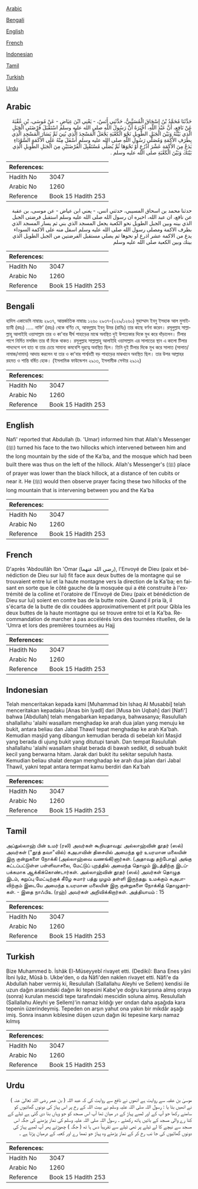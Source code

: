 [Arabic](#arabic)

[Bengali](#bengali)

[English](#english)

[French](#french)

[Indonesian](#indonesian)

[Tamil](#tamil)

[Turkish](#turkish)

[Urdu](#urdu)

## Arabic


<div dir="rtl" lang="ar" style={{fontSize:'larger',backgroundColor:'#f8f9fa',padding:20}}>
حَدَّثَنَا مُحَمَّدُ بْنُ إِسْحَاقَ الْمُسَيَّبِيُّ، حَدَّثَنِي أَنَسٌ، - يَعْنِي ابْنَ عِيَاضٍ - عَنْ مُوسَى، بْنِ عُقْبَةَ عَنْ نَافِعٍ، أَنَّ عَبْدَ اللَّهِ، أَخْبَرَهُ أَنَّ رَسُولَ اللَّهِ صلى الله عليه وسلم اسْتَقْبَلَ فُرْضَتَىِ الْجَبَلِ الَّذِي بَيْنَهُ وَبَيْنَ الْجَبَلِ الطَّوِيلِ نَحْوَ الْكَعْبَةِ يَجْعَلُ الْمَسْجِدَ الَّذِي بُنِيَ ثَمَّ يَسَارَ الْمَسْجِدِ الَّذِي بِطَرَفِ الأَكَمَةِ وَمُصَلَّى رَسُولِ اللَّهِ صلى الله عليه وسلم أَسْفَلَ مِنْهُ عَلَى الأَكَمَةِ السَّوْدَاءِ يَدَعُ مِنَ الأَكَمَةِ عَشْرَ أَذْرُعٍ أَوْ نَحْوَهَا ثُمَّ يُصَلِّي مُسْتَقْبِلَ الْفُرْضَتَيْنِ مِنَ الْجَبَلِ الطَّوِيلِ الَّذِي بَيْنَكَ وَبَيْنَ الْكَعْبَةِ صلى الله عليه وسلم ‏.‏
</div>
<div style={{backgroundColor:'#f8f9fa',padding:20, marginBottom: 10}}><table> <thead> <tr> <th>References:</th> <th></th> </tr> </thead> <tbody><tr><td>Hadith No</td><td>3047</td></tr><tr><td>Arabic No</td><td>1260</td></tr><tr><td>Reference</td><td>Book 15 Hadith 253</td></tr></tbody></table></div>


<div dir="rtl" lang="ar" style={{fontSize:'larger',backgroundColor:'#f8f9fa',padding:20}}>
حدثنا محمد بن اسحاق المسيبي، حدثني انس، - يعني ابن عياض - عن موسى، بن عقبة عن نافع، ان عبد الله، اخبره ان رسول الله صلى الله عليه وسلم استقبل فرضتى الجبل الذي بينه وبين الجبل الطويل نحو الكعبة يجعل المسجد الذي بني ثم يسار المسجد الذي بطرف الاكمة ومصلى رسول الله صلى الله عليه وسلم اسفل منه على الاكمة السوداء يدع من الاكمة عشر اذرع او نحوها ثم يصلي مستقبل الفرضتين من الجبل الطويل الذي بينك وبين الكعبة صلى الله عليه وسلم
</div>
<div style={{backgroundColor:'#f8f9fa',padding:20, marginBottom: 10}}><table> <thead> <tr> <th>References:</th> <th></th> </tr> </thead> <tbody><tr><td>Hadith No</td><td>3047</td></tr><tr><td>Arabic No</td><td>1260</td></tr><tr><td>Reference</td><td>Book 15 Hadith 253</td></tr></tbody></table></div>

## Bengali


<div dir="ltr" lang="bn" style={{fontSize:'larger',backgroundColor:'#f8f9fa',padding:20}}>
হাদিস একাডেমি নাম্বারঃ ২৯৩৭, আন্তর্জাতিক নাম্বারঃ ১২৬০ ২৯৩৭-(২২৯/১২৬০) মুহাম্মাদ ইবনু ইসহাক আল মুসাইয়্যাবী (রহঃ) ..... নাফি’ (রহঃ) থেকে বর্ণিত যে, আবদুল্লাহ ইবনু উমর (রাযিঃ) তার কাছে বর্ণনা করেন। রসূলুল্লাহ সাল্লাল্লাহু আলাইহি ওয়াসাল্লাম তার ও কা'বার দীর্ঘ পাহাড়ের মাঝে অবস্থিত দুই উপত্যকার দিকে মুখ করে দাঁড়ালেন। টিলার পাশে নির্মিত মসজিদ তার বাঁ দিকে থাকত। রসূলুল্লাহ সাল্লাল্লাহু আলাইহি ওয়াসাল্লাম এর সালাতের স্থান এ কালো টিলার পাদদেশে দশ হাত বা তার চেয়ে সামান্য কমবেশি দূরত্বে অবস্থিত ছিল। তিনি দুই টিলার দিকে মুখ করে সালাত (সালাত/নামাজ/নামায) আদায় করলেন যা তার ও কা'বার পার্শ্ববতী বড় পাহাড়ের মাঝখানে অবস্থিত ছিল। তার উপর আল্লাহর রহমত ও শান্তি বর্ষিত হোক। (ইসলামিক ফাউন্ডেশন ২৯১৩, ইসলামীক সেন্টার ২৯১২)
</div>
<div style={{backgroundColor:'#f8f9fa',padding:20, marginBottom: 10}}><table> <thead> <tr> <th>References:</th> <th></th> </tr> </thead> <tbody><tr><td>Hadith No</td><td>3047</td></tr><tr><td>Arabic No</td><td>1260</td></tr><tr><td>Reference</td><td>Book 15 Hadith 253</td></tr></tbody></table></div>

## English


<div dir="ltr" lang="en" style={{fontSize:'larger',backgroundColor:'#f8f9fa',padding:20}}>
Nafi' reported that Abdullah (b. 'Umar) informed him that Allah's Messenger (ﷺ) turned his face to the two hillocks which intervened between him and the long mountain by the side of the Ka'ba, and the mosque which had been built there was thus on the left of the hillock. Allah's Messenger's (ﷺ) place of prayer was lower than the black hillock, at a distance of ten cubits or near it. He (ﷺ) would then observe prayer facing these two hillocks of the long mountain that is intervening between you and the Ka'ba
</div>
<div style={{backgroundColor:'#f8f9fa',padding:20, marginBottom: 10}}><table> <thead> <tr> <th>References:</th> <th></th> </tr> </thead> <tbody><tr><td>Hadith No</td><td>3047</td></tr><tr><td>Arabic No</td><td>1260</td></tr><tr><td>Reference</td><td>Book 15 Hadith 253</td></tr></tbody></table></div>

## French


<div dir="ltr" lang="fr" style={{fontSize:'larger',backgroundColor:'#f8f9fa',padding:20}}>
D'après 'Abdoullâh Ibn 'Omar (رضي الله عنهما), l'Envoyé de Dieu (paix et bénédiction de Dieu sur lui) fit face aux deux buttes de la montagne qui se trouvaient entre lui et la haute montagne vers la direction de la Ka'ba; en faisant en sorte que le côté gauche de la mosquée qui a été construite à l'extrémité de la colline et l'oratoire de l'Envoyé de Dieu (paix et bénédiction de Dieu sur lui) soient en contre bas de la butte noire. Quand il pria là, il s'écarta de la butte de dix coudées approximativement et prit pour Qibla les deux buttes de la haute montagne qui se trouve entre toi et la Ka'ba. Recommandation de marcher à pas accélérés lors des tournées rituelles, de la 'Umra et lors des premières tournées au Hajj
</div>
<div style={{backgroundColor:'#f8f9fa',padding:20, marginBottom: 10}}><table> <thead> <tr> <th>References:</th> <th></th> </tr> </thead> <tbody><tr><td>Hadith No</td><td>3047</td></tr><tr><td>Arabic No</td><td>1260</td></tr><tr><td>Reference</td><td>Book 15 Hadith 253</td></tr></tbody></table></div>

## Indonesian


<div dir="ltr" lang="id" style={{fontSize:'larger',backgroundColor:'#f8f9fa',padding:20}}>
Telah menceritakan kepada kami [Muhammad bin Ishaq Al Musabbi] telah menceritakan kepadaku [Anas bin Iyadl] dari [Musa bin Uqbah] dari [Nafi'] bahwa [Abdullah] telah mengabarkan kepadanya, bahwasanya; Rasulullah shallallahu 'alaihi wasallam menghadap ke arah dua jalan yang menuju ke bukit, antara beliau dan Jabal Thawil tepat menghadap ke arah Ka'bah. Kemudian masjid yang dibangun kemudian berada di sebelah kiri Masjid yang berada di ujung bukit yang ditutupi tanah. Dan tempat Rasulullah shallallahu 'alaihi wasallam shalat berada di bawah sedikit, di sebuah bukit kecil yang berwarna hitam. Jarak dari bukit itu sekitar sepuluh hasta. Kemudian beliau shalat dengan menghadap ke arah dua jalan dari Jabal Thawil, yakni tepat antara termpat kamu berdiri dan Ka'bah
</div>
<div style={{backgroundColor:'#f8f9fa',padding:20, marginBottom: 10}}><table> <thead> <tr> <th>References:</th> <th></th> </tr> </thead> <tbody><tr><td>Hadith No</td><td>3047</td></tr><tr><td>Arabic No</td><td>1260</td></tr><tr><td>Reference</td><td>Book 15 Hadith 253</td></tr></tbody></table></div>

## Tamil


<div dir="ltr" lang="ta" style={{fontSize:'larger',backgroundColor:'#f8f9fa',padding:20}}>
அப்துல்லாஹ் பின் உமர் (ரலி) அவர்கள் கூறியதாவது: அல்லாஹ்வின் தூதர் (ஸல்) அவர்கள் ("தூத் தவா"வில்) கஅபாவின் திசையில் அமைந்த ஓர் உயரமான மலையின் இரு குன்றுகளை நோக்கி (அல்லாஹ்வை வணங்கி)னார்கள். (அதாவது தற்போது) அங்கு கட்டப்பட்டுள்ள பள்ளிவாசலை, மேட்டுப் புறத்தில் அமைந்த தொழும் இடத்திற்கு இடப்பக்கமாக ஆக்கிக்கொண்டார்கள். அல்லாஹ்வின் தூதர் (ஸல்) அவர்கள் தொழுத இடம், கறுப்பு மேட்டிற்குக் கீழே சுமார் பத்து முழம் தள்ளி இருந்தது. உமக்கும் கஅபாவிற்கும் இடையே அமைந்த உயரமான மலையின் இரு குன்றுகளை நோக்கித் தொழுதார்கள். - இதை நாஃபிஉ (ரஹ்) அவர்கள் அறிவிக்கிறார்கள். அத்தியாயம் : 15
</div>
<div style={{backgroundColor:'#f8f9fa',padding:20, marginBottom: 10}}><table> <thead> <tr> <th>References:</th> <th></th> </tr> </thead> <tbody><tr><td>Hadith No</td><td>3047</td></tr><tr><td>Arabic No</td><td>1260</td></tr><tr><td>Reference</td><td>Book 15 Hadith 253</td></tr></tbody></table></div>

## Turkish


<div dir="ltr" lang="tr" style={{fontSize:'larger',backgroundColor:'#f8f9fa',padding:20}}>
Bize Muhammed b. İshâk El-Müseyyebî rivayet etti. (Dediki): Bana Enes yâni İbni lyâz, Mûsâ b. Ukbe'den, o da Nâfi'den naklen rivayet etti. Nâfi'e da Abdullah haber vermiş ki, Resulullah (Sallallahu Aleyhi ve Sellem) kendisi ile uzun dağın arasındaki dağın iki tepesini Kabe'ye doğru karşısına almış oraya (sonra) kurulan mescidi tepe tarafındaki mescidin soluna almış. Resulullah (Sallallahu Aleyhi ye Sellem)'in namaz kıldığı yer ondan daha aşağıda kara tepenin üzerindeymiş. Tepeden on arşın yahut ona yakın bir mikdâr aşağı imiş. Sonra insanın kıblesine düşen uzun dağın iki tepesine karşı namaz kılmış
</div>
<div style={{backgroundColor:'#f8f9fa',padding:20, marginBottom: 10}}><table> <thead> <tr> <th>References:</th> <th></th> </tr> </thead> <tbody><tr><td>Hadith No</td><td>3047</td></tr><tr><td>Arabic No</td><td>1260</td></tr><tr><td>Reference</td><td>Book 15 Hadith 253</td></tr></tbody></table></div>

## Urdu


<div dir="rtl" lang="ur" style={{fontSize:'larger',backgroundColor:'#f8f9fa',padding:20}}>
موسیٰ بن عقبہ سے روایت ہے انھوں نے نافع سے روایت کی کہ عبد اللہ ( بن عمر رضی اللہ تعالیٰ عنہ ) نے انھیں بتا یا : رسول اللہ صلی اللہ علیہ وسلم نے بیت اللہ کے رخ پر اس پہاڑ کی دونوں گھاٹیوں کو سامنے رکھا جو آپ کے اور لمبے پہاڑ کے در میان تھا آپ اس مسجد کو جو وہاں بنا دی گئی ہے ٹیلے کے کنا رے والی مسجد کے بائیں ہاتھ رکھتے ۔ رسول اللہ صلی اللہ علیہ وسلم کی نماز پڑھنے کی جگہ اس مسجد سے نیچے کا لے ٹیلے پر تھی ٹیلے سے تقریباً دس ہا تھ ( جگہ ) چھوڑتے پھر آپ لمبے پہاڑ کی دونوں گھاٹیوں کی جا نب رخ کر کے نماز پڑھتے وہ پہاڑ جو تمھا رے اور کعبہ کے درمیان پڑتا ہے ۔
</div>
<div style={{backgroundColor:'#f8f9fa',padding:20, marginBottom: 10}}><table> <thead> <tr> <th>References:</th> <th></th> </tr> </thead> <tbody><tr><td>Hadith No</td><td>3047</td></tr><tr><td>Arabic No</td><td>1260</td></tr><tr><td>Reference</td><td>Book 15 Hadith 253</td></tr></tbody></table></div>